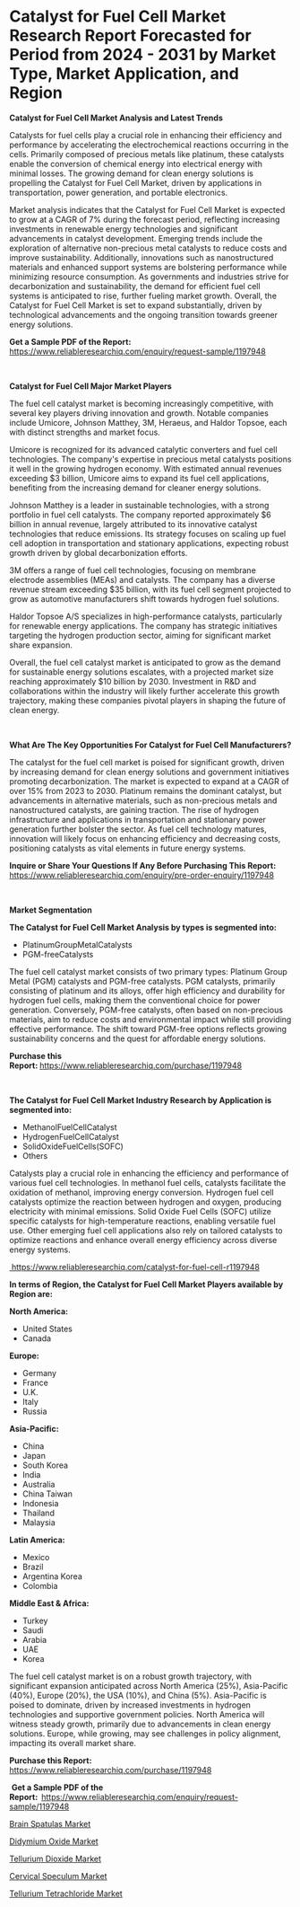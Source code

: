 <p><h1>Catalyst for Fuel Cell Market Research Report Forecasted for Period from 2024 -  2031 by Market Type, Market Application, and Region</h1></p><p><strong>Catalyst for Fuel Cell Market Analysis and Latest Trends</strong></p>
<p><p>Catalysts for fuel cells play a crucial role in enhancing their efficiency and performance by accelerating the electrochemical reactions occurring in the cells. Primarily composed of precious metals like platinum, these catalysts enable the conversion of chemical energy into electrical energy with minimal losses. The growing demand for clean energy solutions is propelling the Catalyst for Fuel Cell Market, driven by applications in transportation, power generation, and portable electronics.</p><p>Market analysis indicates that the Catalyst for Fuel Cell Market is expected to grow at a CAGR of 7% during the forecast period, reflecting increasing investments in renewable energy technologies and significant advancements in catalyst development. Emerging trends include the exploration of alternative non-precious metal catalysts to reduce costs and improve sustainability. Additionally, innovations such as nanostructured materials and enhanced support systems are bolstering performance while minimizing resource consumption. As governments and industries strive for decarbonization and sustainability, the demand for efficient fuel cell systems is anticipated to rise, further fueling market growth. Overall, the Catalyst for Fuel Cell Market is set to expand substantially, driven by technological advancements and the ongoing transition towards greener energy solutions.</p></p>
<p><strong>Get a Sample PDF of the Report:&nbsp;</strong> <a href="https://www.reliableresearchiq.com/enquiry/request-sample/1197948?utm_campaign=1117&utm_medium=2&utm_source=Github&utm_content=ia&utm_term=07112024&utm_id=catalyst-for-fuel-cell">https://www.reliableresearchiq.com/enquiry/request-sample/1197948</a></p>
<p>&nbsp;</p>
<p><strong>Catalyst for Fuel Cell Major Market Players</strong></p>
<p><p>The fuel cell catalyst market is becoming increasingly competitive, with several key players driving innovation and growth. Notable companies include Umicore, Johnson Matthey, 3M, Heraeus, and Haldor Topsoe, each with distinct strengths and market focus.</p><p>Umicore is recognized for its advanced catalytic converters and fuel cell technologies. The company's expertise in precious metal catalysts positions it well in the growing hydrogen economy. With estimated annual revenues exceeding $3 billion, Umicore aims to expand its fuel cell applications, benefiting from the increasing demand for cleaner energy solutions.</p><p>Johnson Matthey is a leader in sustainable technologies, with a strong portfolio in fuel cell catalysts. The company reported approximately $6 billion in annual revenue, largely attributed to its innovative catalyst technologies that reduce emissions. Its strategy focuses on scaling up fuel cell adoption in transportation and stationary applications, expecting robust growth driven by global decarbonization efforts.</p><p>3M offers a range of fuel cell technologies, focusing on membrane electrode assemblies (MEAs) and catalysts. The company has a diverse revenue stream exceeding $35 billion, with its fuel cell segment projected to grow as automotive manufacturers shift towards hydrogen fuel solutions.</p><p>Haldor Topsoe A/S specializes in high-performance catalysts, particularly for renewable energy applications. The company has strategic initiatives targeting the hydrogen production sector, aiming for significant market share expansion.</p><p>Overall, the fuel cell catalyst market is anticipated to grow as the demand for sustainable energy solutions escalates, with a projected market size reaching approximately $10 billion by 2030. Investment in R&D and collaborations within the industry will likely further accelerate this growth trajectory, making these companies pivotal players in shaping the future of clean energy.</p></p>
<p>&nbsp;</p>
<p><strong>What Are The Key Opportunities For Catalyst for Fuel Cell Manufacturers?</strong></p>
<p><p>The catalyst for the fuel cell market is poised for significant growth, driven by increasing demand for clean energy solutions and government initiatives promoting decarbonization. The market is expected to expand at a CAGR of over 15% from 2023 to 2030. Platinum remains the dominant catalyst, but advancements in alternative materials, such as non-precious metals and nanostructured catalysts, are gaining traction. The rise of hydrogen infrastructure and applications in transportation and stationary power generation further bolster the sector. As fuel cell technology matures, innovation will likely focus on enhancing efficiency and decreasing costs, positioning catalysts as vital elements in future energy systems.</p></p>
<p><strong>Inquire or Share Your Questions If Any Before Purchasing This Report:</strong> <a href="https://www.reliableresearchiq.com/enquiry/pre-order-enquiry/1197948?utm_campaign=1117&utm_medium=2&utm_source=Github&utm_content=ia&utm_term=07112024&utm_id=catalyst-for-fuel-cell">https://www.reliableresearchiq.com/enquiry/pre-order-enquiry/1197948</a></p>
<p>&nbsp;</p>
<p><strong>Market Segmentation</strong></p>
<p><strong>The Catalyst for Fuel Cell Market Analysis by types is segmented into:</strong></p>
<p><ul><li>PlatinumGroupMetalCatalysts</li><li>PGM-freeCatalysts</li></ul></p>
<p><p>The fuel cell catalyst market consists of two primary types: Platinum Group Metal (PGM) catalysts and PGM-free catalysts. PGM catalysts, primarily consisting of platinum and its alloys, offer high efficiency and durability for hydrogen fuel cells, making them the conventional choice for power generation. Conversely, PGM-free catalysts, often based on non-precious materials, aim to reduce costs and environmental impact while still providing effective performance. The shift toward PGM-free options reflects growing sustainability concerns and the quest for affordable energy solutions.</p></p>
<p><strong>Purchase this Report:&nbsp;</strong><a href="https://www.reliableresearchiq.com/purchase/1197948?utm_campaign=1117&utm_medium=2&utm_source=Github&utm_content=ia&utm_term=07112024&utm_id=catalyst-for-fuel-cell">https://www.reliableresearchiq.com/purchase/1197948</a></p>
<p>&nbsp;</p>
<p><strong>The Catalyst for Fuel Cell Market Industry Research by Application is segmented into:</strong></p>
<p><ul><li>MethanolFuelCellCatalyst</li><li>HydrogenFuelCellCatalyst</li><li>SolidOxideFuelCells(SOFC)</li><li>Others</li></ul></p>
<p><p>Catalysts play a crucial role in enhancing the efficiency and performance of various fuel cell technologies. In methanol fuel cells, catalysts facilitate the oxidation of methanol, improving energy conversion. Hydrogen fuel cell catalysts optimize the reaction between hydrogen and oxygen, producing electricity with minimal emissions. Solid Oxide Fuel Cells (SOFC) utilize specific catalysts for high-temperature reactions, enabling versatile fuel use. Other emerging fuel cell applications also rely on tailored catalysts to optimize reactions and enhance overall energy efficiency across diverse energy systems.</p></p>
<p><a href="https://www.reliableresearchiq.com/catalyst-for-fuel-cell-r1197948?utm_campaign=1117&utm_medium=2&utm_source=Github&utm_content=ia&utm_term=07112024&utm_id=catalyst-for-fuel-cell">&nbsp;https://www.reliableresearchiq.com/catalyst-for-fuel-cell-r1197948</a></p>
<p><strong>In terms of Region, the Catalyst for Fuel Cell Market Players available by Region are:</strong></p>
<p>
    <p> <strong> North America: </strong>
        <ul>
            <li>United States</li>
            <li>Canada</li>
        </ul>
        </p> 
    <p> <strong> Europe: </strong>
        <ul>
            <li>Germany</li>
            <li>France</li>
            <li>U.K.</li>
            <li>Italy</li>
            <li>Russia</li>
        </ul>
        </p> 
    <p> <strong> Asia-Pacific: </strong>
        <ul>
            <li>China</li>
            <li>Japan</li>
            <li>South Korea</li>
            <li>India</li>
            <li>Australia</li>
            <li>China Taiwan</li>
            <li>Indonesia</li>
            <li>Thailand</li>
            <li>Malaysia</li>
        </ul>
        </p> 
    <p> <strong> Latin America: </strong>
        <ul>
            <li>Mexico</li>
            <li>Brazil</li>
            <li>Argentina Korea</li>
            <li>Colombia</li>
        </ul>
        </p> 
    <p> <strong> Middle East & Africa: </strong>
        <ul>
            <li>Turkey</li>
            <li>Saudi</li>
            <li>Arabia</li>
            <li>UAE</li>
            <li>Korea</li>
        </ul>
    </p>
    </p>
<p><p>The fuel cell catalyst market is on a robust growth trajectory, with significant expansion anticipated across North America (25%), Asia-Pacific (40%), Europe (20%), the USA (10%), and China (5%). Asia-Pacific is poised to dominate, driven by increased investments in hydrogen technologies and supportive government policies. North America will witness steady growth, primarily due to advancements in clean energy solutions. Europe, while growing, may see challenges in policy alignment, impacting its overall market share.</p></p>
<p><strong>Purchase this Report: </strong><a href="https://www.reliableresearchiq.com/purchase/1197948?utm_campaign=1117&utm_medium=2&utm_source=Github&utm_content=ia&utm_term=07112024&utm_id=catalyst-for-fuel-cell">https://www.reliableresearchiq.com/purchase/1197948</a></p>
<p>&nbsp;<strong>Get a Sample PDF of the Report:&nbsp;&nbsp;</strong><a href="https://www.reliableresearchiq.com/enquiry/request-sample/1197948?utm_campaign=1117&utm_medium=2&utm_source=Github&utm_content=ia&utm_term=07112024&utm_id=catalyst-for-fuel-cell">https://www.reliableresearchiq.com/enquiry/request-sample/1197948</a></p>
<p><strong></strong></p>
<p><p><a href="https://issuu.com/reportprime-2/docs/brain-spatulas-market-size-2030.ppt_21e94b5fd7d9f7?utm_campaign=1117&utm_medium=2&utm_source=Github&utm_content=ia&utm_term=07112024&utm_id=catalyst-for-fuel-cell">Brain Spatulas Market</a></p><p><a href="https://github.com/siennagx1ahafter/Market-Research-Report-List-1/blob/main/didymium-oxide-market.md?utm_campaign=1117&utm_medium=2&utm_source=Github&utm_content=ia&utm_term=07112024&utm_id=catalyst-for-fuel-cell">Didymium Oxide Market</a></p><p><a href="https://github.com/cairotmbrowne3cq/Market-Research-Report-List-1/blob/main/tellurium-dioxide-market.md?utm_campaign=1117&utm_medium=2&utm_source=Github&utm_content=ia&utm_term=07112024&utm_id=catalyst-for-fuel-cell">Tellurium Dioxide Market</a></p><p><a href="https://issuu.com/reportprime-2/docs/cervical-speculum-market-size-2030._52d3a0f680a6b0?utm_campaign=1117&utm_medium=2&utm_source=Github&utm_content=ia&utm_term=07112024&utm_id=catalyst-for-fuel-cell">Cervical Speculum Market</a></p><p><a href="https://github.com/b9uxfeyen/Market-Research-Report-List-1/blob/main/tellurium-tetrachloride-market.md?utm_campaign=1117&utm_medium=2&utm_source=Github&utm_content=ia&utm_term=07112024&utm_id=catalyst-for-fuel-cell">Tellurium Tetrachloride Market</a></p></p>